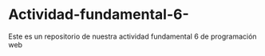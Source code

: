 # Actividad-fundamental-6-
Este es un repositorio de nuestra actividad fundamental 6 de programación web 
